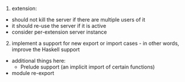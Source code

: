 1. extension:
  - should not kill the server if there are multiple users of it
  - it should re-use the server if it is active
  - consider per-extension server instance
  
2. implement a support for new export or import cases - in other words, improve the Haskell support
  - additional things here:
    - Prelude support (an implicit import of certain functions)
  - module re-export
